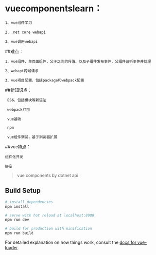 # vuecomponentslearn：

    1、vue组件学习

    2、.net core webapi

    3、vue调用webapi

##难点：

    1、vue组件，单页面组件，父子之间的传值、以及子组件发布事件，父组件监听事件并处理

    2、webapi跨域请求

    3、vue项目配置，包括package和webpack配置
     
##新知识点：

     ES6，包括模块等新语法

     webpack打包

     vue基础

     npm

     vue组件调试，基于浏览器扩展
    
 ##vue特点：

    组件化开发

    绑定

> vue components by dotnet api

## Build Setup

``` bash
# install dependencies
npm install

# serve with hot reload at localhost:8080
npm run dev

# build for production with minification
npm run build
```

For detailed explanation on how things work, consult the [docs for vue-loader](http://vuejs.github.io/vue-loader).
